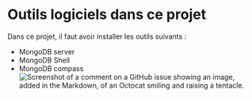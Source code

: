 # Outils logiciels dans ce projet
Dans ce projet, il faut avoir installer les outils suivants : 
* MongoDB server
* MongoDB Shell
* MongoDB compass
![Screenshot of a comment on a GitHub issue showing an image, added in the Markdown, of an Octocat smiling and raising a tentacle.](https://upload.wikimedia.org/wikipedia/fr/thumb/4/45/MongoDB-Logo.svg/640px-MongoDB-Logo.svg.png)

